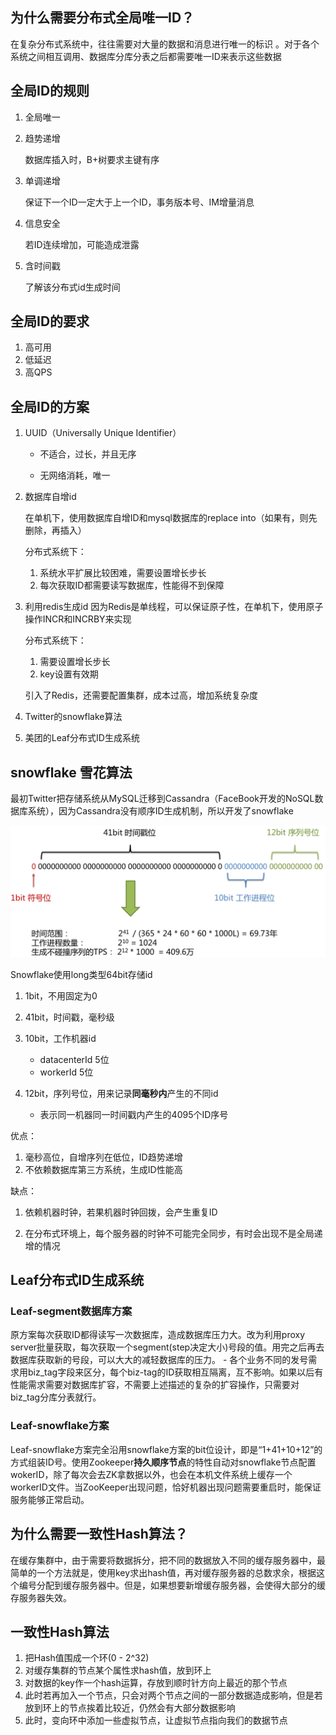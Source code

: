 ## 为什么需要分布式全局唯一ID？

在复杂分布式系统中，往往需要对大量的数据和消息进行唯一的标识 。对于各个系统之间相互调用、数据库分库分表之后都需要唯一ID来表示这些数据

## 全局ID的规则

1. 全局唯一

2. 趋势递增

   数据库插入时，B+树要求主键有序

3. 单调递增

   保证下一个ID一定大于上一个ID，事务版本号、IM增量消息

4. 信息安全

   若ID连续增加，可能造成泄露

5. 含时间戳

   了解该分布式id生成时间

## 全局ID的要求

1. 高可用
2. 低延迟
3. 高QPS



## 全局ID的方案

1. UUID（Universally Unique Identifier）

   - 不适合，过长，并且无序

   - 无网络消耗，唯一

2. 数据库自增id

   在单机下，使用数据库自增ID和mysql数据库的replace into（如果有，则先删除，再插入）

   分布式系统下：

   1. 系统水平扩展比较困难，需要设置增长步长
   2. 每次获取ID都需要读写数据库，性能得不到保障

3. 利用redis生成id
   因为Redis是单线程，可以保证原子性，在单机下，使用原子操作INCR和INCRBY来实现

   分布式系统下：

   1. 需要设置增长步长
   2. key设置有效期

    引入了Redis，还需要配置集群，成本过高，增加系统复杂度

4. Twitter的snowflake算法

5. 美团的Leaf分布式ID生成系统

   

## snowflake 雪花算法

最初Twitter把存储系统从MySQL迁移到Cassandra（FaceBook开发的NoSQL数据库系统），因为Cassandra没有顺序ID生成机制，所以开发了snowflake

![](../imgs\snowflake.jpg)

Snowflake使用long类型64bit存储id

1. 1bit，不用固定为0
2. 41bit，时间戳，毫秒级
3. 10bit，工作机器id
   - datacenterId 5位
   - workerId 5位

4. 12bit，序列号位，用来记录**同毫秒内**产生的不同id
   - 表示同一机器同一时间戳内产生的4095个ID序号

优点：

1. 毫秒高位，自增序列在低位，ID趋势递增
2. 不依赖数据库第三方系统，生成ID性能高

缺点：

1. 依赖机器时钟，若果机器时钟回拨，会产生重复ID

2. 在分布式环境上，每个服务器的时钟不可能完全同步，有时会出现不是全局递增的情况

   

## Leaf分布式ID生成系统

### Leaf-segment数据库方案

原方案每次获取ID都得读写一次数据库，造成数据库压力大。改为利用proxy server批量获取，每次获取一个segment(step决定大小)号段的值。用完之后再去数据库获取新的号段，可以大大的减轻数据库的压力。 - 各个业务不同的发号需求用biz_tag字段来区分，每个biz-tag的ID获取相互隔离，互不影响。如果以后有性能需求需要对数据库扩容，不需要上述描述的复杂的扩容操作，只需要对biz_tag分库分表就行。

### Leaf-snowflake方案

Leaf-snowflake方案完全沿用snowflake方案的bit位设计，即是“1+41+10+12”的方式组装ID号。使用Zookeeper**持久顺序节点**的特性自动对snowflake节点配置wokerID，除了每次会去ZK拿数据以外，也会在本机文件系统上缓存一个workerID文件。当ZooKeeper出现问题，恰好机器出现问题需要重启时，能保证服务能够正常启动。



## 为什么需要一致性Hash算法？ ##

在缓存集群中，由于需要将数据拆分，把不同的数据放入不同的缓存服务器中，最简单的一个方法就是，使用key求出hash值，再对缓存服务器的总数求余，根据这个编号分配到缓存服务器中。但是，如果想要新增缓存服务器，会使得大部分的缓存服务器失效。

## 一致性Hash算法 ##

1. 把Hash值围成一个环(0 - 2^32)
2. 对缓存集群的节点某个属性求hash值，放到环上
3. 对数据的key作一个hash运算，存放到顺时针方向上最近的那个节点
4. 此时若再加入一个节点，只会对两个节点之间的一部分数据造成影响，但是若放到环上的节点挨着比较近，仍然会有大部分数据影响
5. 此时，变向环中添加一些虚拟节点，让虚拟节点指向我们的数据节点

 